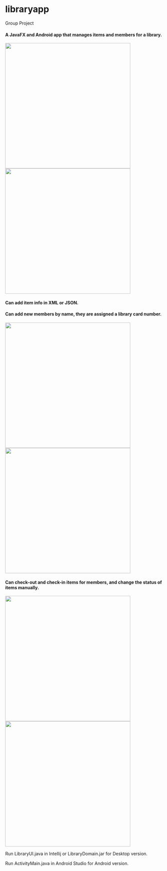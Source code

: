 # libraryapp

Group Project

#### A JavaFX and Android app that manages items and members for a library.
<img src="https://i.imgur.com/KGCLk32.png" width="400px"> <img src="https://i.imgur.com/qtuNdY7.png" height="400px">

#### Can add item info in XML or JSON.
#### Can add new members by name, they are assigned a library card number.
<img src="https://i.imgur.com/nPGIaBU.png" width="400px"> <img src="https://i.imgur.com/QIaFPAn.png" height="400px">

#### Can check-out and check-in items for members, and change the status of items manually.
<img src="https://i.imgur.com/ajoTvUd.png" width="400px"> <img src="https://i.imgur.com/PhssZ5J.png" height="400px">

Run LibraryUI.java in Intellij or LibraryDomain.jar for Desktop version.

Run ActivityMain.java in Android Studio for Android version.
